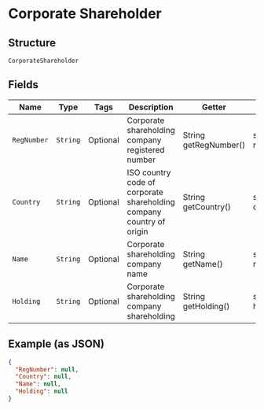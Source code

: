 
# Corporate Shareholder

## Structure

`CorporateShareholder`

## Fields

| Name | Type | Tags | Description | Getter | Setter |
|  --- | --- | --- | --- | --- | --- |
| `RegNumber` | `String` | Optional | Corporate shareholding company registered number | String getRegNumber() | setRegNumber(String regNumber) |
| `Country` | `String` | Optional | ISO country code of corporate shareholding company country of origin | String getCountry() | setCountry(String country) |
| `Name` | `String` | Optional | Corporate shareholding company name | String getName() | setName(String name) |
| `Holding` | `String` | Optional | Corporate shareholding company shareholding | String getHolding() | setHolding(String holding) |

## Example (as JSON)

```json
{
  "RegNumber": null,
  "Country": null,
  "Name": null,
  "Holding": null
}
```

